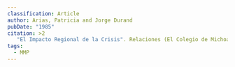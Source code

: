 ```yaml
---
classification: Article
author: Arias, Patricia and Jorge Durand
pubDate: "1985"
citation: >2
   "El Impacto Regional de la Crisis". Relaciones (El Colegio de Michoacán) 6 (22):43-64.
tags:
  - MMP
---
```

